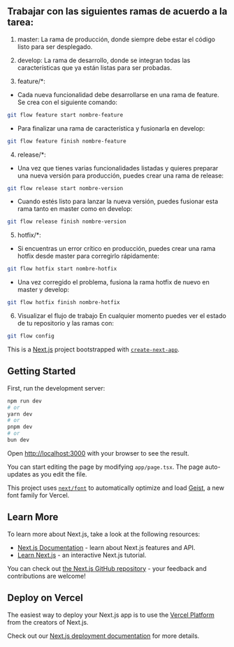 ## Trabajar con las siguientes ramas de acuerdo a la tarea:

1. master:
La rama de producción, donde siempre debe estar el código listo para ser desplegado.

2. develop:
La rama de desarrollo, donde se integran todas las características que ya están listas para ser probadas.

3. feature/*:
- Cada nueva funcionalidad debe desarrollarse en una rama de feature. Se crea con el siguiente comando:

```bash
git flow feature start nombre-feature
```
- Para finalizar una rama de característica y fusionarla en develop:

```bash
git flow feature finish nombre-feature
```
4. release/*:
- Una vez que tienes varias funcionalidades listadas y quieres preparar una nueva versión para producción, puedes crear una rama de release:

```bash
git flow release start nombre-version
```
- Cuando estés listo para lanzar la nueva versión, puedes fusionar esta rama tanto en master como en develop:

```bash
git flow release finish nombre-version
```
5. hotfix/*:
- Si encuentras un error crítico en producción, puedes crear una rama hotfix desde master para corregirlo rápidamente:

```bash
git flow hotfix start nombre-hotfix
```
- Una vez corregido el problema, fusiona la rama hotfix de nuevo en master y develop:

```bash
git flow hotfix finish nombre-hotfix
```
6. Visualizar el flujo de trabajo
En cualquier momento puedes ver el estado de tu repositorio y las ramas con:

```bash
git flow config
```


This is a [Next.js](https://nextjs.org) project bootstrapped with [`create-next-app`](https://nextjs.org/docs/app/api-reference/cli/create-next-app).

## Getting Started

First, run the development server:

```bash
npm run dev
# or
yarn dev
# or
pnpm dev
# or
bun dev
```

Open [http://localhost:3000](http://localhost:3000) with your browser to see the result.

You can start editing the page by modifying `app/page.tsx`. The page auto-updates as you edit the file.

This project uses [`next/font`](https://nextjs.org/docs/app/building-your-application/optimizing/fonts) to automatically optimize and load [Geist](https://vercel.com/font), a new font family for Vercel.

## Learn More

To learn more about Next.js, take a look at the following resources:

- [Next.js Documentation](https://nextjs.org/docs) - learn about Next.js features and API.
- [Learn Next.js](https://nextjs.org/learn) - an interactive Next.js tutorial.

You can check out [the Next.js GitHub repository](https://github.com/vercel/next.js) - your feedback and contributions are welcome!

## Deploy on Vercel

The easiest way to deploy your Next.js app is to use the [Vercel Platform](https://vercel.com/new?utm_medium=default-template&filter=next.js&utm_source=create-next-app&utm_campaign=create-next-app-readme) from the creators of Next.js.

Check out our [Next.js deployment documentation](https://nextjs.org/docs/app/building-your-application/deploying) for more details.
